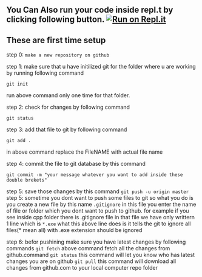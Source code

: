 ## You Can Also run your code inside repl.t by clicking following button. [![Run on Repl.it](https://repl.it/badge/github/somiasaeedpk/git_basics)](https://repl.it/github/somiasaeedpk/git_basics)

## These are first time setup
step 0: ``` make a new repository on github ```

step 1: make sure that u have initilized git for the folder where u are working by running following command

``` git init ```

run above command only one time for that folder.

step 2: check for changes by following command

``` git status ```


step 3: add that file to git by following command

``` git add . ```

in above command replace the FileNAME with actual file name

step 4:
 commit the file to git database by this command

``` git commit -m "your message whatever you want to add inside these double brekets" ```

step 5:
save those changes by this command
 ``` git push -u origin master ```
step 5: sometime you dont want to push some files to git
so what you do is you create a new file by this name
``` .gitignore ```
in this file you enter the name of file or folder which you dont want to push to github.
for example if you see inside cpp folder there is .gitignore file
in that file we have only writtern 1 line which is
``` *.exe ```
what this above line does is it tells the git to ignore all files(* mean all) with .exe extension should be ignored

step 6:
befor pushining make sure you have latest changes by following commands
 ``` git fetch ```
 above command fetch all the changes from github.command
``` git status ```
this command will let you know who has latest changes you are on github
``` git pull ```
this command will download all changes from github.com to your local computer repo folder